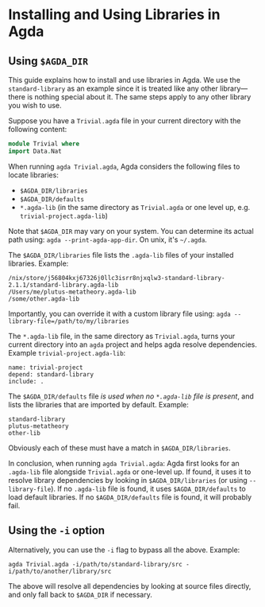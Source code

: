 # Installing and Using Libraries in Agda

## Using `$AGDA_DIR` 

This guide explains how to install and use libraries in Agda. We use the `standard-library` as an example since it is treated like any other library—there is nothing special about it. The same steps apply to any other library you wish to use.

Suppose you have a `Trivial.agda` file in your current directory with the following content:

```agda
module Trivial where
import Data.Nat
```

When running `agda Trivial.agda`, Agda considers the following files to locate libraries:

- `$AGDA_DIR/libraries`
- `$AGDA_DIR/defaults`
- `*.agda-lib` (in the same directory as `Trivial.agda` or one level up, e.g. `trivial-project.agda-lib`)

Note that `$AGDA_DIR` may vary on your system. You can determine its actual path using: `agda --print-agda-app-dir`. On unix, it's `~/.agda`.


The `$AGDA_DIR/libraries` file lists the `.agda-lib` files of your installed libraries. Example:
```
/nix/store/j56804kxj67326j0llc3isrr8njxqlw3-standard-library-2.1.1/standard-library.agda-lib
/Users/me/plutus-metatheory.agda-lib
/some/other.agda-lib
```
Importantly, you can override it with a custom library file using: `agda --library-file=/path/to/my/libraries`

The `*.agda-lib` file, in the same directory as `Trivial.agda`, turns your current directory into an `agda` project and helps agda resolve dependencies. Example `trivial-project.agda-lib`:

```
name: trivial-project
depend: standard-library
include: .
```

The `$AGDA_DIR/defaults` file *is used when no `*.agda-lib` file is present*, and lists the libraries that are imported by default. Example:

```
standard-library
plutus-metatheory
other-lib
```

Obviously each of these must have a match in `$AGDA_DIR/libraries`.

In conclusion, when running `agda Trivial.agda`: Agda first looks for an `.agda-lib` file alongside `Trivial.agda` or one-level up. If found, it uses it to resolve library dependencies by looking in `$AGDA_DIR/libraries` (or using `--library-file`). If no `.agda-lib` file is found, it uses `$AGDA_DIR/defaults` to load default libraries. If no `$AGDA_DIR/defaults` file is found, it will probably fail.

## Using the `-i` option

Alternatively, you can use the `-i` flag to bypass all the above. Example:

```
agda Trivial.agda -i/path/to/standard-library/src -i/path/to/another/library/src
```

The above will resolve all dependencies by looking at source files directly, and only fall back to `$AGDA_DIR` if necessary.
